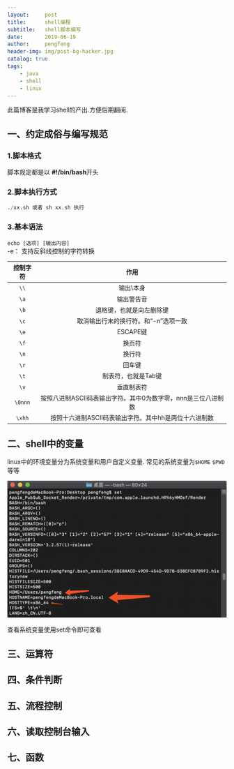 ```yaml
---
layout:     post
title:      shell编程
subtitle:   shell脚本编写
date:       2019-06-19
author:     pengfeng
header-img: img/post-bg-hacker.jpg
catalog: true
tags:
    - java
    - shell
    - linux
---
```


此篇博客是我学习shell的产出.方便后期翻阅.


## 一、约定成俗与编写规范

### 1.脚本格式
脚本规定都是以 **#!/bin/bash**开头

### 2.脚本执行方式
```sql
./xx.sh 或者 sh xx.sh 执行
```
### 3.基本语法

`echo [选项] [输出内容]`  
-e：  支持反斜线控制的字符转换

|    控制字符 	|作用      |
| :-----------: |:------: |
| `\\`          |  输出\本身|
| `\a`          | 输出警告音 | 
| `\b`          | 退格键，也就是向左删除键|
| `\c`          | 取消输出行末的换行符。和“-n”选项一致|
| `\e`          | ESCAPE键|
| `\f`          | 换页符   |
| `\n`          | 换行符 |
| `\r`          | 回车键 |
| `\t`          | 制表符，也就是Tab键 |
| `\v`          | 垂直制表符 |
| `\0nnn`       | 按照八进制ASCII码表输出字符。其中0为数字零，nnn是三位八进制数 |
| `\xhh`        | 按照十六进制ASCII码表输出字符。其中hh是两位十六进制数 |


## 二、shell中的变量

linux中的环境变量分为系统变量和用户自定义变量.
常见的系统变量为`$HOME` `$PWD` 等等

![](/img/Setshell.jpg)

查看系统变量使用set命令即可查看

## 三、运算符

## 四、条件判断

## 五、流程控制

## 六、读取控制台输入

## 七、函数

 